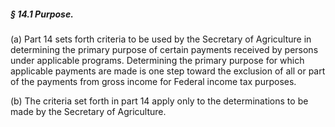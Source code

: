 ##### § 14.1 Purpose. #####

(a) Part 14 sets forth criteria to be used by the Secretary of Agriculture in determining the primary purpose of certain payments received by persons under applicable programs. Determining the primary purpose for which applicable payments are made is one step toward the exclusion of all or part of the payments from gross income for Federal income tax purposes.

(b) The criteria set forth in part 14 apply only to the determinations to be made by the Secretary of Agriculture.